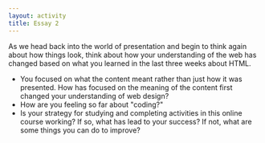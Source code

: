 ```yaml
---
layout: activity
title: Essay 2
---
```


As we head back into the world of presentation and begin to think again about how things look, think about how your understanding of the web has changed based on what you learned in the last three weeks about HTML.

* You focused on what the content meant rather than just how it was presented. How has focused on the meaning of the content first changed your understanding of web design?
* How are you feeling so far about "coding?"
* Is your strategy for studying and completing activities in this online course working? If so, what has lead to your success? If not, what are some things you can do to improve?
